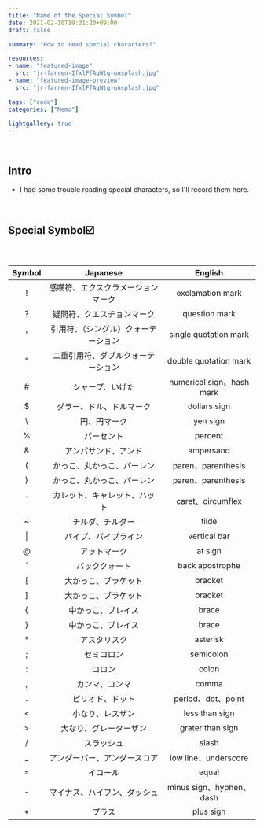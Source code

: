 ```yaml
---
title: "Name of the Special Symbol"
date: 2021-02-10T19:31:20+09:00
draft: false

summary: "How to read special characters?"

resources:
- name: "featured-image"
  src: "jr-farren-IfxlFfAqWtg-unsplash.jpg"
- name: "featured-image-preview"
  src: "jr-farren-IfxlFfAqWtg-unsplash.jpg"

tags: ["code"]
categories: ["Memo"]

lightgallery: true
---
```


<br>

## Intro
- I had some trouble reading special characters, so I'll record them here.

<br>

## Special Symbol:ballot_box_with_check:

<br>

| Symbol |                Japanese              |           English         |
|:------:|:------------------------------------:|:-------------------------:|
| !      | 感嘆符、エクスクラメーションマーク   | exclamation mark          |
| ?      | 疑問符、クエスチョンマーク           | question mark             |
| '      | 引用符、（シングル）クォーテーション | single quotation mark     |
| "      | 二重引用符、ダブルクォーテーション   | double quotation mark     |
| #      | シャープ、いげた                     | numerical sign、hash mark |
| $      | ダラー、ドル、ドルマーク             | dollars sign              |
| \      | 円、円マーク                         | yen sign                  |
| %      | パーセント                           | percent                   |
| &      | アンパサンド、アンド                 | ampersand                 |
| (      | かっこ、丸かっこ、パーレン           | paren、parenthesis        |
| )      | かっこ、丸かっこ、パーレン           | paren、parenthesis        |
| ＾     | カレット、キャレット、ハット         | caret、circumflex         |
| ~      | チルダ、チルダー                     | tilde                     |
| \|     | パイプ、パイプライン                 | vertical bar              |
| @      | アットマーク                         | at sign                   |
| \`     | バッククォート                       | back apostrophe           |
| [      | 大かっこ、ブラケット                 | bracket                   |
| ]      | 大かっこ、ブラケット                 | bracket                   |
| {      | 中かっこ、ブレイス                   | brace                     |
| }      | 中かっこ、ブレイス                   | brace                     |
| *      | アスタリスク                         | asterisk                  |
| ;      | セミコロン                           | semicolon                 |
| :      | コロン                               | colon                     |
| ,      | カンマ、コンマ                       | comma                     |
| .      | ピリオド、ドット                     | period、dot、point        |
| <      | 小なり、レスザン                     | less than sign            |
| >      | 大なり、グレーターザン               | grater than sign          |
| /      | スラッシュ                           | slash                     |
| _      | アンダーバー、アンダースコア         | low line、underscore      |
| =      | イコール                             | equal                     |
| -      | マイナス、ハイフン、ダッシュ         | minus sign、hyphen、dash  |
| +      | プラス                               | plus sign                 |
